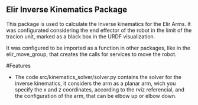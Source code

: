 ## Elir Inverse Kinematics Package
This package is used to calculate the Inverse kinematics for the Elir Arms.
It was configurated considering the end effector of the robot in the limit of 
the tracion unit, marked as a black box in the URDF visualization.

It was configured to be imported as a function in other packages, like in the 
elir_move_group, that creates the calls for services to move the robot.

#Features
* The code src/kinematics_solver/solver.py contains the solver for the inverse kinematics,
it considers the arm as a planar arm, wich you specify the x and z coordinates, according to 
the rviz referencial, and the configuration of the arm, that can be elbow up or elbow down.